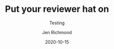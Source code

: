 ---
author: Jen Richmond
categories:
- workshop
- writing
date: "2020-10-15"
date_end: "2020-10-15"
draft: false
event: UNSW Psychology Honours
excerpt: Here is a talk I gave for UNSW PsychSoc about how revising their writing with the reviewer in mind.
featured: true
layout: single
links:
- icon: door-open
  icon_pack: fas
  name: slides
  url: https://jennyslides.netlify.app/reviewerhat/
- icon: github
  icon_pack: fab
  name: code
  url: https://github.com/jenrichmond/slides/tree/master/reviewerhat
location: Sydney, Australia
show_post_time: false
subtitle: Testing
title: Put your reviewer hat on
---